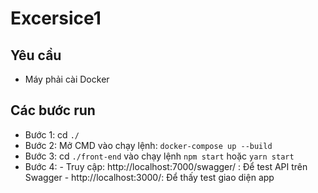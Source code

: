 # Excersice1 
## Yêu cầu
- Máy phải cài Docker
## Các bước run 
- Bước 1:  cd  `./`
- Bước 2: Mở CMD vào chạy lệnh:   `docker-compose up --build`
- Bước 3: cd `./front-end` vào chạy lệnh `npm start` hoặc `yarn start`
- Bước 4: 
        - Truy cập: http://localhost:7000/swagger/ : Để test API trên Swagger
        - http://localhost:3000/: Để thấy test giao diện app
